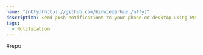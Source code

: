 ```yaml
---
name: "[ntfy](https://github.com/binwiederhier/ntfy)"
description: Send push notifications to your phone or desktop using PUT/POST
tags:
  - Notification
---
```

#repo